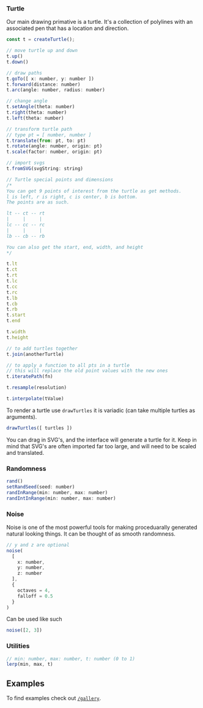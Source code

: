 ### Turtle

Our main drawing primative is a turtle. It's a collection of polylines with an associated pen that has a location and direction.

```js
const t = createTurtle();

// move turtle up and down
t.up()
t.down()

// draw paths
t.goTo([ x: number, y: number ])
t.forward(distance: number)
t.arc(angle: number, radius: number)

// change angle
t.setAngle(theta: number)
t.right(theta: number)
t.left(theta: number)

// transform turtle path
// type pt = [ number, number ]
t.translate(from: pt, to: pt)
t.rotate(angle: number, origin: pt)
t.scale(factor: number, origin: pt)

// import svgs
t.fromSVG(svgString: string)

// Turtle special points and dimensions
/*
You can get 9 points of interest from the turtle as get methods.
l is left, r is right, c is center, b is bottom.
The points are as such.

lt -- ct -- rt
|     |     |
lc -- cc -- rc
|     |     |
lb -- cb -- rb

You can also get the start, end, width, and height
*/

t.lt
t.ct
t.rt
t.lc
t.cc
t.rc
t.lb
t.cb
t.rb
t.start
t.end

t.width
t.height

// to add turtles together
t.join(anotherTurtle)

// to apply a function to all pts in a turtle
// this will replace the old point values with the new ones
t.iteratePath(fn)

t.resample(resolution)

t.interpolate(tValue)
```

To render a turtle use `drawTurtles` it is variadic (can take multiple turtles as arguments).

```js
drawTurtles([ turtles ])
```

You can drag in SVG's, and the interface will generate a turtle for it. Keep in mind that SVG's are often imported far too large, and will need to be scaled and translated.

### Randomness

```js
rand()
setRandSeed(seed: number)
randInRange(min: number, max: number)
randIntInRange(min: number, max: number)
```

### Noise

Noise is one of the most powerful tools for making proceduarally generated natural looking things. It can be thought of as smooth randomness.

```js
// y and z are optional
noise(
  [
    x: number,
    y: number,
    z: number
  ],
  {
    octaves = 4,
    falloff = 0.5
  }
)
```

Can be used like such

```js
noise([2, 3])
```

### Utilities

```js
// min: number, max: number, t: number (0 to 1)
lerp(min, max, t)
```

## Examples

To find examples check out [`/gallery`](/gallery).
